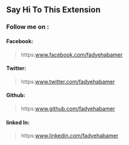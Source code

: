 ## Say Hi To This Extension

### Follow me on : 
#### Facebook:
> https:www.facebook.com/fadyehabamer

#### Twitter:
> https:www.twitter.com/fadyehabamer


#### Github:
> https:www.github.com/fadyehabamer

#### linked In:
> https:www.linkedin.com/fadyehabamer